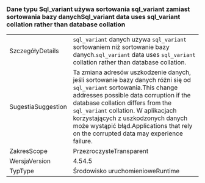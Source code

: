 ### <a name="sqlvariant-data-uses-sqlvariant-collation-rather-than-database-collation"></a><span data-ttu-id="9a32c-101">Dane typu Sql_variant używa sortowania sql_variant zamiast sortowania bazy danych</span><span class="sxs-lookup"><span data-stu-id="9a32c-101">Sql_variant data uses sql_variant collation rather than database collation</span></span>

|   |   |
|---|---|
|<span data-ttu-id="9a32c-102">Szczegóły</span><span class="sxs-lookup"><span data-stu-id="9a32c-102">Details</span></span>|<span data-ttu-id="9a32c-103"><code>sql_variant</code> danych używa <code>sql_variant</code> sortowaniem niż sortowanie bazy danych.</span><span class="sxs-lookup"><span data-stu-id="9a32c-103"><code>sql_variant</code> data uses <code>sql_variant</code> collation rather than database collation.</span></span>|
|<span data-ttu-id="9a32c-104">Sugestia</span><span class="sxs-lookup"><span data-stu-id="9a32c-104">Suggestion</span></span>|<span data-ttu-id="9a32c-105">Ta zmiana adresów uszkodzenie danych, jeśli sortowanie bazy danych różni się od <code>sql_variant</code> sortowania.</span><span class="sxs-lookup"><span data-stu-id="9a32c-105">This change addresses possible data corruption if the database collation differs from the <code>sql_variant</code> collation.</span></span> <span data-ttu-id="9a32c-106">W aplikacjach korzystających z uszkodzonych danych może wystąpić błąd.</span><span class="sxs-lookup"><span data-stu-id="9a32c-106">Applications that rely on the corrupted data may experience failure.</span></span>|
|<span data-ttu-id="9a32c-107">Zakres</span><span class="sxs-lookup"><span data-stu-id="9a32c-107">Scope</span></span>|<span data-ttu-id="9a32c-108">Przezroczyste</span><span class="sxs-lookup"><span data-stu-id="9a32c-108">Transparent</span></span>|
|<span data-ttu-id="9a32c-109">Wersja</span><span class="sxs-lookup"><span data-stu-id="9a32c-109">Version</span></span>|<span data-ttu-id="9a32c-110">4.5</span><span class="sxs-lookup"><span data-stu-id="9a32c-110">4.5</span></span>|
|<span data-ttu-id="9a32c-111">Typ</span><span class="sxs-lookup"><span data-stu-id="9a32c-111">Type</span></span>|<span data-ttu-id="9a32c-112">Środowisko uruchomieniowe</span><span class="sxs-lookup"><span data-stu-id="9a32c-112">Runtime</span></span>|

